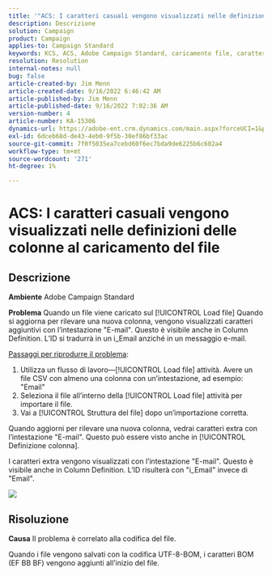 ```yaml
---
title: '"ACS: I caratteri casuali vengono visualizzati nelle definizioni delle colonne al caricamento del file.'
description: Descrizione
solution: Campaign
product: Campaign
applies-to: Campaign Standard
keywords: KCS, ACS, Adobe Campaign Standard, caricamento file, caratteri casuali, definizioni di colonne, Etichetta, ID, file caricato, caricamento attività
resolution: Resolution
internal-notes: null
bug: false
article-created-by: Jim Menn
article-created-date: 9/16/2022 6:46:42 AM
article-published-by: Jim Menn
article-published-date: 9/16/2022 7:02:36 AM
version-number: 4
article-number: KA-15306
dynamics-url: https://adobe-ent.crm.dynamics.com/main.aspx?forceUCI=1&pagetype=entityrecord&etn=knowledgearticle&id=40695b52-8b35-ed11-9db1-0022480866ad
exl-id: 6dceb68d-de43-4eb0-9f5b-30ef86bf33ac
source-git-commit: 7f0f5035ea7cebd60f6ec7bda9de6225b6c602a4
workflow-type: tm+mt
source-wordcount: '271'
ht-degree: 1%

---
```


# ACS: I caratteri casuali vengono visualizzati nelle definizioni delle colonne al caricamento del file

## Descrizione


<b>Ambiente</b>
Adobe Campaign Standard

<b>Problema</b>
Quando un file viene caricato sul [!UICONTROL Load file] Quando si aggiorna per rilevare una nuova colonna, vengono visualizzati caratteri aggiuntivi con l’intestazione &quot;E-mail&quot;.
Questo è visibile anche in Column Definition.
L’ID si tradurrà in un i_Email anziché in un messaggio e-mail.

<u>Passaggi per riprodurre il problema</u>:

1. Utilizza un flusso di lavoro—[!UICONTROL Load file] attività.
Avere un file CSV con almeno una colonna con un’intestazione, ad esempio: &quot;Email&quot;
2. Seleziona il file all’interno della [!UICONTROL Load file] attività per importare il file.
3. Vai a [!UICONTROL Struttura del file] dopo un’importazione corretta.

Quando aggiorni per rilevare una nuova colonna, vedrai caratteri extra con l’intestazione &quot;E-mail&quot;.
Questo può essere visto anche in [!UICONTROL Definizione colonna].

I caratteri extra vengono visualizzati con l’intestazione &quot;E-mail&quot;.
Questo è visibile anche in Column Definition.
L’ID risulterà con &quot;i_Email&quot; invece di &quot;Email&quot;.

![](https://support.neolane.net/nl/jsp/previewFile.jsp?md5=0b4065125940743e01772361c3de7a42&amp;amp;ext=png&amp;amp;contentType=image/png&amp;amp;fileName=Load%20File%20Screen%20shot.png&amp;amp;__sessiontoken=___T6lIC6yifQm9PSg+71ewRkrmB1/tfKMdlN13lb9GkQA1d2ToxnddGEqJttAdN7IYNTQuGId1i+dlfO5r/nPKE5ad+kz0e8dAXoH4VqdvidxXXwq7EkJUIAIA)


## Risoluzione


<b>Causa</b>
Il problema è correlato alla codifica del file.

Quando i file vengono salvati con la codifica UTF-8-BOM, i caratteri BOM (EF BB BF) vengono aggiunti all’inizio del file.
